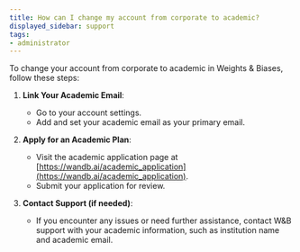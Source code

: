 ```yaml
---
title: How can I change my account from corporate to academic?
displayed_sidebar: support
tags:
- administrator
---
```

To change your account from corporate to academic in Weights & Biases, follow these steps:

1. **Link Your Academic Email**:
   - Go to your account settings.
   - Add and set your academic email as your primary email.

2. **Apply for an Academic Plan**:
   - Visit the academic application page at [https://wandb.ai/academic_application](https://wandb.ai/academic_application).
   - Submit your application for review.

3. **Contact Support (if needed)**:
   - If you encounter any issues or need further assistance, contact W&B support with your academic information, such as institution name and academic email.
    
